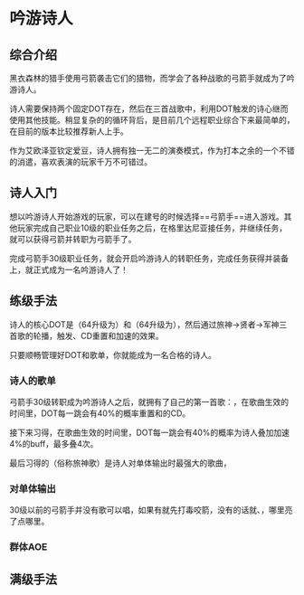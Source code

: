 # 吟游诗人
<FloatTOC />

## 综合介绍

黑衣森林的猎手使用弓箭袭击它们的猎物，而学会了各种战歌的弓箭手就成为了吟游诗人。

诗人需要保持两个固定DOT存在，然后在三首战歌中，利用DOT触发的诗心继而使用其他技能。稍显复杂的的循环背后，是目前几个远程职业综合下来最简单的，在目前的版本比较推荐新人上手。

作为艾欧泽亚钦定爱豆，诗人拥有独一无二的演奏模式，作为打本之余的一个不错的消遣，喜欢表演的玩家千万不可错过。

## 诗人入门

想以吟游诗人开始游戏的玩家，可以在建号的时候选择==弓箭手==进入游戏。其他玩家完成自己职业10级的职业任务之后，在格里达尼亚接任务<quest name="如何加入弓箭手行会" />，并继续<quest name="百步穿杨的弓箭手" />任务，就可以获得弓箭并转职为弓箭手了。

完成弓箭手30级职业任务<quest name="毫无迷惘的眼瞳" type="plus" />，就会开启吟游诗人的转职任务<quest name="诗与弓交织的旋律" type="plus" />，完成任务获得<item name="吟游诗人之证" />并装备上，就正式成为一名吟游诗人了！

## 练级手法

诗人的核心DOT是<Action name="毒咬箭" />（64升级为<Action name="烈毒咬箭" />）和<Action name="风蚀箭" />（64升级为<Action name="狂风蚀箭" />），然后通过<Action name="放浪神的小步舞曲">旅神</Action>→<Action name="贤者的叙事谣">贤者</Action>→<Action name="军神的赞美歌">军神</Action>三首歌的轮播，触发<Action name="完美音调" />、<Action name="失血箭" />CD重置和加速的效果。

只要顺畅管理好DOT和歌单，你就能成为一名合格的诗人。

### 诗人的歌单

弓箭手30级转职成为吟游诗人之后，就拥有了自己的第一首歌：<Action name="贤者的叙事谣" />，在歌曲生效的时间里，DOT每一跳会有40%的概率重置<Action name="失血箭" />和<Action name="死亡箭雨" />的CD。

接下来习得<Action name="军神的赞美歌">，在歌曲生效的时间里，DOT每一跳会有40%的概率为诗人叠加加速4%的buff，最多叠4次。

最后习得的<Action name="放浪神的小步舞曲" />（俗称旅神歌）是诗人对单体输出时最强大的歌曲，

### 对单体输出 

30级以前的弓箭手并没有歌可以唱，如果有<Action name="毒咬箭" />就先打毒咬箭，没有的话就<Action name="强力射击" />、<Action name="失血箭" />，哪里亮了点哪里。



### 群体AOE

## 满级手法

<UnderConstruction />